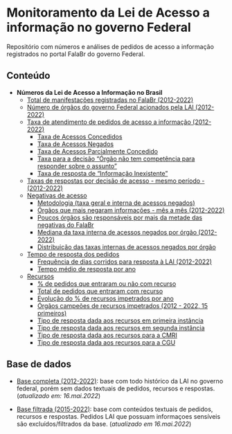 Monitoramento da Lei de Acesso a informação no governo Federal
================

Repositório com números e análises de pedidos de acesso a informação
registrados no portal FalaBr do governo Federal.

## Conteúdo

-   **Números da Lei de Acesso a Informação no Brasil**
    -   [Total de manifestações registradas no FalaBr
        (2012-2022)](https://rdurl0.github.io/monitoramento-lai/0-monitoramento.html#Total_de_manifestações_registradas_no_FalaBr_(2012-2022))
    -   [Número de órgãos do governo Federal acionados pela LAI
        (2012-2022)](https://rdurl0.github.io/monitoramento-lai/0-monitoramento.html#Número_de_órgãos_do_governo_Federal_acionados_pela_LAI__(2012-2022))
    -   [Taxa de atendimento de pedidos de acesso a informação
        (2012-2022)](https://rdurl0.github.io/monitoramento-lai/0-monitoramento.html#Taxa_de_atendimento_de_pedidos_de_acesso_a_informação__(2012-2022))
        -   [Taxa de Acessos
            Concedidos](https://rdurl0.github.io/monitoramento-lai/0-monitoramento.html#Taxa_de_Acessos_Concedidos)
        -   [Taxa de Acessos
            Negados](https://rdurl0.github.io/monitoramento-lai/0-monitoramento.html#Taxa_de_Acessos_Negados)
        -   [Taxa de Acessos Parcialmente
            Concedido](https://rdurl0.github.io/monitoramento-lai/0-monitoramento.html#Taxa_de_Acessos_Parcialmente_Concedido)
        -   [Taxa para a decisão “Órgão não tem competência para
            responder sobre o
            assunto”](https://rdurl0.github.io/monitoramento-lai/0-monitoramento.html#Taxa_para_a_decisão_“Órgão_não_tem_competência_para_responder_sobre__o_assunto”)
        -   [Taxa de resposta de “Informação
            Inexistente”](https://rdurl0.github.io/monitoramento-lai/0-monitoramento.html#Taxa_de_resposta_de_“Informação_Inexistente”)
    -   [Taxas de respostas por decisão de acesso - mesmo período -
        (2012-2022)](https://rdurl0.github.io/monitoramento-lai/0-monitoramento.html#Taxas_de_respostas_por_decisão_de_acesso_-_mesmo_período_-__(2012-2022))
    -   [Negativas de
        acesso](https://rdurl0.github.io/monitoramento-lai/0-monitoramento.html#Negativas_de_acesso)
        -   [Metodologia (taxa geral e interna de acessos
            negados)](https://rdurl0.github.io/monitoramento-lai/0-monitoramento.html#Metodologia_(taxa_geral_e_interna_de_acessos_negados))
        -   [Órgãos que mais negaram informações - mês a mês
            (2012-2022)](https://rdurl0.github.io/monitoramento-lai/0-monitoramento.html#Órgãos_que_mais_negaram_informações_-_mês_a_mês_(2012-2022))
        -   [Poucos órgãos são responsáveis por mais da metade das
            negativas do
            FalaBr](https://rdurl0.github.io/monitoramento-lai/0-monitoramento.html#Poucos_órgãos_são_responsáveis_por_mais_da_metade_das_negativas_do__FalaBr)
        -   [Mediana da taxa interna de acessos negados por órgão
            (2012-2022)](https://rdurl0.github.io/monitoramento-lai/0-monitoramento.html#Mediana_da_taxa_interna_de_acessos_negados_por_órgão__(2012-2022))
        -   [Distribuição das taxas internas de acessos negados por
            órgão](https://rdurl0.github.io/monitoramento-lai/0-monitoramento.html#Distribuição_das_taxas_internas_de_acessos_negados_por_órgão)
    -   [Tempo de resposta dos
        pedidos](https://rdurl0.github.io/monitoramento-lai/0-monitoramento.html#Tempo_de_resposta_dos_pedidos)
        -   [Frequência de dias corridos para resposta à LAI
            (2012-2022)](https://rdurl0.github.io/monitoramento-lai/0-monitoramento.html#Frequência_de_dias_corridos_para_resposta_à_LAI_(2012-2022))
        -   [Tempo médio de resposta por
            ano](https://rdurl0.github.io/monitoramento-lai/0-monitoramento.html#Tempo_médio_de_resposta_por_ano)
    -   [Recursos](https://rdurl0.github.io/monitoramento-lai/0-monitoramento.html#Recursos)
        -   [% de pedidos que entraram ou não com
            recurso](https://rdurl0.github.io/monitoramento-lai/0-monitoramento.html#%_de_pedidos_que_entraram_ou_não_com_recurso)
        -   [Total de pedidos que entraram com
            recurso](https://rdurl0.github.io/monitoramento-lai/0-monitoramento.html#Total_de_pedidos_que_entraram_com_recurso)
        -   [Evolução do % de recursos impetrados por
            ano](https://rdurl0.github.io/monitoramento-lai/0-monitoramento.html#Evolução_do_%_de_recursos_impetrados_por_ano)
        -   [Órgãos campeões de recursos impetrados (2012 - 2022, 15
            primeiros)](https://rdurl0.github.io/monitoramento-lai/0-monitoramento.html#Órgãos_campeões_de_recursos_impetrados_(2012_-_2022,_15__primeiros))
        -   [Tipo de resposta dada aos recursos em primeira
            instância](https://rdurl0.github.io/monitoramento-lai/0-monitoramento.html#Tipo_de_resposta_dada_aos_recursos_em_primeira_instância)
        -   [Tipo de resposta dada aos recursos em segunda
            instância](https://rdurl0.github.io/monitoramento-lai/0-monitoramento.html#Tipo_de_resposta_dada_aos_recursos_em_segunda_instância)
        -   [Tipo de resposta dada aos recursos para a
            CMRI](https://rdurl0.github.io/monitoramento-lai/0-monitoramento.html#Tipo_de_resposta_dada_aos_recursos_para_a_CMRI)
        -   [Tipo de resposta dada aos recursos para a
            CGU](https://rdurl0.github.io/monitoramento-lai/0-monitoramento.html#Tipo_de_resposta_dada_aos_recursos_para_a_CGU)

## Base de dados

-   [Base completa
    (2012-2022)](https://falabr.cgu.gov.br/publico/DownloadDados/DownloadDadosLai.aspx):
    base com todo histórico da LAI no governo federal, porém sem dados
    textuais de pedidos, recursos e respostas. (*atualizado em:
    16.mai.2022*)

-   [Base filtrada
    (2015-2022)](http://www.consultaesic.cgu.gov.br/busca/_layouts/15/DownloadPedidos/DownloadDados.aspx):
    base com conteúdos textuais de pedidos, recursos e respostas.
    Pedidos LAI que possuam informaçoes sensíveis são
    excluídos/filtrados da base. (*atualizado em 16.mai.2022*)
